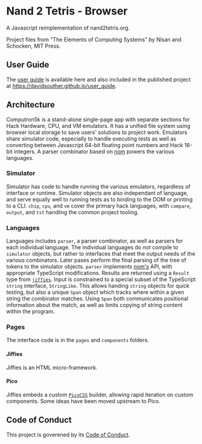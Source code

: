 # Nand 2 Tetris - Browser

A Javascript reimplementation of nand2tetris.org.

Project files from "The Elements of Computing Systems" by Nisan and Schocken, MIT Press.

## User Guide

The [user guide](./docs/user_guide/) is available here and also included in the published project at https://davidsouther.github.io/user_guide.

## Architecture

Computron5k is a stand-alone single-page app with separate sections for Hack Hardware, CPU, and VM emulators.
It has a unified file system using browser local storage to save users' solutions to project work.
Emulators share simulator code, especially to handle executing tests as well as converting between Javascript 64-bit floating point numbers and Hack 16-bit integers.
A parser combinator based on [nom](https://docs.rs/nom/5.0.0/nom/) powers the various languages.

### Simulator

Simulator has code to handle running the various emulators, regardless of interface or runtime.
Simulator objects are also independant of language, and serve equally well to running tests as to binding to the DOM or printing to a CLI.
`chip`, `cpu`, and `vm` cover the primary hack languages, with `compare`, `output`, and `tst` handling the common project tooling.

### Languages

Languages includes `parser`, a parser combinator, as well as parsers for each individual language.
The individual languages do _not_ compile to `simulator` objects, but rather to interfaces that meet the output needs of the various combinators.
Later pases perform the final parsing of the tree of tokens to the simulator objects.
`parser` implements [nom's](https://docs.rs/nom/5.0.0/nom/) API, with appropriate TypeScript modifications.
Results are returned using a `Result` type from [`jiffies`](https://github.com/jefri/jiffies/blob/main/src/result.ts).
Input is constrained to a special subset of the TypeScript `string` interface, `StringLike`.
This allows handing `string` objects for quick testing, but also a unique `Span` object which tracks where within a given string the combinator matches.
Using `Span` both communicates positional information about the match, as well as limits copying of string content within the program.

### Pages

The interface code is in the `pages` and `components` folders.

#### Jiffies

Jiffies is an HTML micro-framework. 

#### Pico

Jiffies embeds a custom [`PicoCSS`](https://picocss.com) builder, allowing rapid iteration on custom components.
Some ideas have been moved upstream to Pico.

## Code of Conduct

This project is goverened by its [Code of Conduct](./CODE_OF_CONDUCT.md).